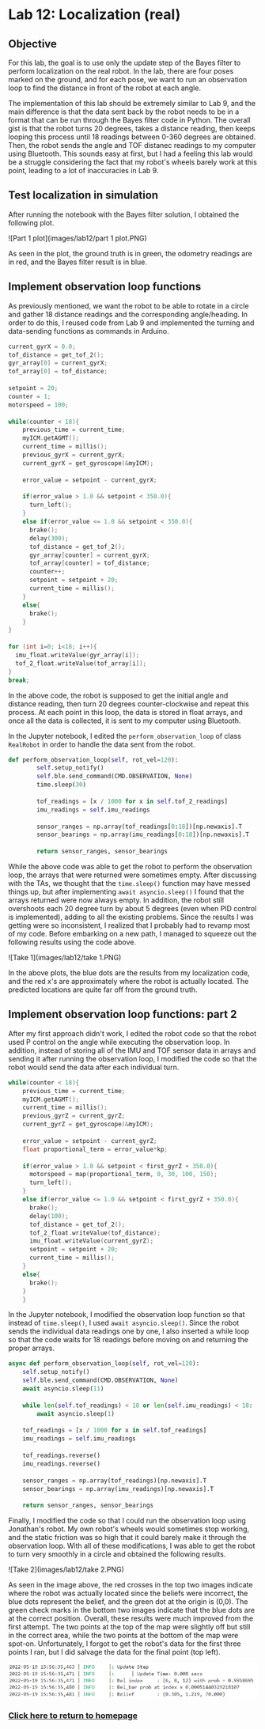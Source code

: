 # Lab 12: Localization (real)

## Objective
For this lab, the goal is to use only the update step of the Bayes filter to perform localization on the real robot. In the lab, there are four poses marked on the ground, and for each pose, we want to run an observation loop to find the distance in front of the robot at each angle. 

The implementation of this lab should be extremely similar to Lab 9, and the main difference is that the data sent back by the robot needs to be in a format that can be run through the Bayes filter code in Python. The overall gist is that the robot turns 20 degrees, takes a distance reading, then keeps looping this process until 18 readings between 0-360 degrees are obtained. Then, the robot sends the angle and TOF distanec readings to my computer using Bluetooth. This sounds easy at first, but I had a feeling this lab would be a struggle considering the fact that my robot's wheels barely work at this point, leading to a lot of inaccuracies in Lab 9.

## Test localization in simulation
After running the notebook with the Bayes filter solution, I obtained the following plot.

![Part 1 plot](images/lab12/part 1 plot.PNG)

As seen in the plot, the ground truth is in green, the odometry readings are in red, and the Bayes filter result is in blue. 

## Implement observation loop functions
As previously mentioned, we want the robot to be able to rotate in a circle and gather 18 distance readings and the corresponding angle/heading. In order to do this, I reused code from Lab 9 and implemented the turning and data-sending functions as commands in Arduino.

```cpp
current_gyrX = 0.0;
tof_distance = get_tof_2();
gyr_array[0] = current_gyrX;
tof_array[0] = tof_distance;

setpoint = 20;
counter = 1;
motorspeed = 100;

while(counter < 18){
    previous_time = current_time;
    myICM.getAGMT();
    current_time = millis();
    previous_gyrX = current_gyrX;
    current_gyrX = get_gyroscope(&myICM);

    error_value = setpoint - current_gyrX;

    if(error_value > 1.0 && setpoint < 350.0){
      turn_left();     
    }
    else if(error_value <= 1.0 && setpoint < 350.0){
      brake();
      delay(300);
      tof_distance = get_tof_2();
      gyr_array[counter] = current_gyrX;
      tof_array[counter] = tof_distance;
      counter++;
      setpoint = setpoint + 20;
      current_time = millis();
    }
    else{
      brake();
    }
}

for (int i=0; i<18; i++){
  imu_float.writeValue(gyr_array[i]);
  tof_2_float.writeValue(tof_array[i]);
}
break;
```

In the above code, the robot is supposed to get the initial angle and distance reading, then turn 20 degrees counter-clockwise and repeat this process. At each point in this loop, the data is stored in float arrays, and once all the data is collected, it is sent to my computer using Bluetooth.

In the Jupyter notebook, I edited the ```perform_observation_loop``` of class ```RealRobot``` in order to handle the data sent from the robot.

```python
def perform_observation_loop(self, rot_vel=120):
        self.setup_notify()
        self.ble.send_command(CMD.OBSERVATION, None)
        time.sleep(30)

        tof_readings = [x / 1000 for x in self.tof_2_readings]
        imu_readings = self.imu_readings
        
        sensor_ranges = np.array(tof_readings[0:18])[np.newaxis].T
        sensor_bearings = np.array(imu_readings[0:18])[np.newaxis].T

        return sensor_ranges, sensor_bearings
```

While the above code was able to get the robot to perform the observation loop, the arrays that were returned were sometimes empty. After discussing with the TAs, we thought that the ```time.sleep()``` function may have messed things up, but after implementing ```await asyncio.sleep()``` I found that the arrays returned were now always empty. In addition, the robot still overshoots each 20 degree turn by about 5 degrees (even when PID control is implemented), adding to all the existing problems. Since the results I was getting were so inconsistent, I realized that I probably had to revamp most of my code. Before embarking on a new path, I managed to squeeze out the following results using the code above.

![Take 1](images/lab12/take 1.PNG)

In the above plots, the blue dots are the results from my localization code, and the red x's are approximately where the robot is actually located. The predicted locations are quite far off from the ground truth.

## Implement observation loop functions: part 2
After my first approach didn't work, I edited the robot code so that the robot used P control on the angle while executing the observation loop. In addition, instead of storing all of the IMU and TOF sensor data in arrays and sending it after running the observation loop, I modified the code so that the robot would send the data after each individual turn. 

```cpp
while(counter < 18){
    previous_time = current_time;
    myICM.getAGMT();
    current_time = millis();
    previous_gyrZ = current_gyrZ;
    current_gyrZ = get_gyroscope(&myICM);

    error_value = setpoint - current_gyrZ;
    float proportional_term = error_value*kp;

    if(error_value > 1.0 && setpoint < first_gyrZ + 350.0){
      motorspeed = map(proportional_term, 0, 30, 100, 150);
      turn_left();     
    }
    else if(error_value <= 1.0 && setpoint < first_gyrZ + 350.0){
      brake();
      delay(100);
      tof_distance = get_tof_2();
      tof_2_float.writeValue(tof_distance);
      imu_float.writeValue(current_gyrZ);
      setpoint = setpoint + 20;
      current_time = millis();
    }
    else{
      brake();
    }
    }
```

In the Jupyter notebook, I modified the observation loop function so that instead of ```time.sleep()```, I used ```await asyncio.sleep()```. Since the robot sends the individual data readings one by one, I also inserted a while loop so that the code waits for 18 readings before moving on and returning the proper arrays.

```python
async def perform_observation_loop(self, rot_vel=120):
    self.setup_notify()
    self.ble.send_command(CMD.OBSERVATION, None)
    await asyncio.sleep(11)

    while len(self.tof_readings) < 18 or len(self.imu_readings) < 18:
        await asyncio.sleep(1)

    tof_readings = [x / 1000 for x in self.tof_readings]
    imu_readings = self.imu_readings

    tof_readings.reverse()
    imu_readings.reverse()

    sensor_ranges = np.array(tof_readings)[np.newaxis].T
    sensor_bearings = np.array(imu_readings)[np.newaxis].T

    return sensor_ranges, sensor_bearings
```

Finally, I modified the code so that I could run the observation loop using Jonathan's robot. My own robot's wheels would sometimes stop working, and the static friction was so high that it could barely make it through the observation loop. With all of these modifications, I was able to get the robot to turn very smoothly in a circle and obtained the following results. 

![Take 2](images/lab12/take 2.PNG)

As seen in the image above, the red crosses in the top two images indicate where the robot was actually located since the beliefs were incorrect, the blue dots represent the belief, and the green dot at the origin is (0,0). The green check marks in the bottom two images indicate that the blue dots are at the correct position. Overall, these results were much improved from the first attempt. The two points at the top of the map were slightly off but still in the correct area, while the two points at the bottom of the map were spot-on. Unfortunately, I forgot to get the robot's data for the first three points I ran, but I did salvage the data for the final point (top left).

![belief](images/lab12/belief.PNG)

### [Click here to return to homepage](https://lyl24.github.io/lyl24-ece4960)
